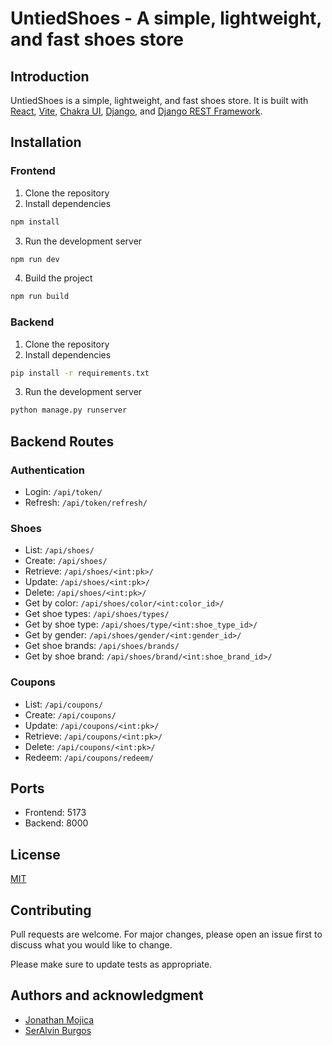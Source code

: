 # UntiedShoes - A simple, lightweight, and fast shoes store

## Introduction

UntiedShoes is a simple, lightweight, and fast shoes store. It is built with [React](https://reactjs.org/), [Vite](https://vitejs.dev/), [Chakra UI](https://chakra-ui.com/), [Django](https://www.djangoproject.com/), and [Django REST Framework](https://www.django-rest-framework.org/).

## Installation
### Frontend
1. Clone the repository
2. Install dependencies
```bash
npm install
```
3. Run the development server
```bash
npm run dev
```
4. Build the project
```bash
npm run build
```
### Backend
1. Clone the repository
2. Install dependencies
```bash
pip install -r requirements.txt
```
3. Run the development server
```bash
python manage.py runserver
```

## Backend Routes
### Authentication
- Login: `/api/token/`
- Refresh: `/api/token/refresh/`

### Shoes
- List: `/api/shoes/`
- Create: `/api/shoes/`
- Retrieve: `/api/shoes/<int:pk>/`
- Update: `/api/shoes/<int:pk>/`
- Delete: `/api/shoes/<int:pk>/`
- Get by color: `/api/shoes/color/<int:color_id>/`
- Get shoe types: `/api/shoes/types/`
- Get by shoe type: `/api/shoes/type/<int:shoe_type_id>/`
- Get by gender: `/api/shoes/gender/<int:gender_id>/`
- Get shoe brands: `/api/shoes/brands/`
- Get by shoe brand: `/api/shoes/brand/<int:shoe_brand_id>/`

### Coupons
- List: `/api/coupons/`
- Create: `/api/coupons/`
- Update: `/api/coupons/<int:pk>/`
- Retrieve: `/api/coupons/<int:pk>/`
- Delete: `/api/coupons/<int:pk>/`
- Redeem: `/api/coupons/redeem/`

## Ports
- Frontend: 5173
- Backend: 8000
## License
[MIT](https://choosealicense.com/licenses/mit/)

## Contributing
Pull requests are welcome. For major changes, please open an issue first to discuss what you would like to change.

Please make sure to update tests as appropriate.

## Authors and acknowledgment
- [Jonathan Mojica](https://github.com/AsyncSpaghettiDev)
- [SerAlvin Burgos](https://github.com/seralvinburgos)
  